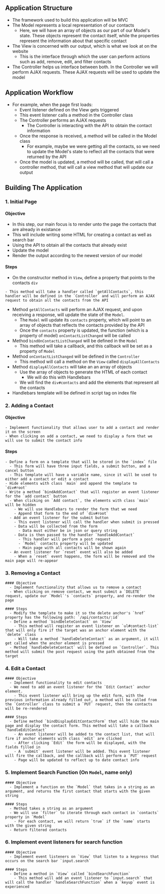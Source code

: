 ## Application Structure
  - The framework used to build this application will be MVC
  - The Model represents a local representation of our contacts
    - Here, we will have an array of objects as our part of our Model's state. These objects represent the contact itself, while the properties represent the information about that specific contact
  - The View is concerned with our output, which is what we look at on the website
    - This is the interface through which the user can perform actions such as add, remove, edit, and filter contacts
  - The Controller helps us interface between both. In the Controller we will perform AJAX requests. These AJAX requests will be used to update the model

## Application Workflow
  - For example, when the page first loads:
    - Event listener defined on the View gets triggered
    - This event listener calls a method in the Controller class
    - The Controller performs an AJAX requests 
      - The Controller is interacting with the API to obtain the contact information
    - Once the response is received, a method will be called in the Model class
      - For example, maybe we were getting all the contacts, so we need to update the Model's state to reflect all the contacts that were returned by the API
    - Once the model is updated, a method will be called, that will call a controller method, that will call a view method that will update our output

## Building The Application
  ### 1. Initial Page

  #### Objective
  - In this step, our main focus is to render unto the page the contacts that are already in existance
  - This will include writing some HTML for creating a contact as well as search bar
  - Using the API to obtain all the contacts that already exist
  - Update the model
  - Render the output according to the newest version of our model

  #### Steps
  - On the constructor method in `View`, define a property that points to the contacts `div`
  <!-- - Define a method on `View` called `bindInitialPageLoad`
    - This method will add an event listener that will get called when the DOM is constructed -->
    - This method will take a handler called `getAllContacts`, this handler will be defined in the `Controller` and will perform an AJAX request to obtain all the contacts from the API
  - Method `getAllContacts` will perform an AJAX request, and upon receiving a response, will update the state of the `Model`.
    - The `Model` will update its `contacts` property, which will point to an array of objects that reflects the contacts provided by the API
    - Once the `contacts` property is updated, the function (which is a property of model) `onContactListChanged` will be called
  - Method `bindOnContactListChanged` will be defined in the `Model`
    - This method will take a callback, and this callback will be set as a property of `Model`
  - Method `onContactListChanged` will be defined in the `Controller`
    - This method will call a method on the `View` called `displayAllContacts`
  - Method `displayAllContacts` will take an an array of objects
    - Use the array of objects to generate the HTML of each contact
      - We will do this with Handlebars
    - We will find the `div#contacts` and add the elements that represent all the contacts
  - Handlebars template will be defined in script tag on index file

  ### 2. Adding a Contact

  #### Objective
    - Implement functionality that allows user to add a contact and render it on the screen
    - When clicking on add a contact, we need to display a form that we will use to submit the contact info

  #### Steps
    - Define a form on a template that will be stored in the `index` file
      - This form will have three input fields, a submit button, and a cancel button 
      - This template will have a variable name, since it will be used to either add a contact or edit a contact
    - Hide elements with class `main` and append the template to `div#root`
    - Write a method `bindAddContact` that will register an event listener for the `add contact` button
      - When clicking on `Add contact`, the elements with class `main` will be hidden
        - We will use Handlebars to render the form that we need
        - Append that form to the end of `div#root`
      - Add an event listener for the submit button
        - This event listener will call the handler when submit is pressed
        - Data will be collected from the form
          - Data must either be in json or query string
        - Data is then passed to the handler `handleAddContact`
          - This handler will perform a post request
          - `Model` contacts property will be updated
          - Main page with all contacts will be shown again
      - An event listener for `reset` event will also be added
        - When a `reset` event happens, the form will be removed and the main page will re-appear
    
  ### 3. Removing a Contact
    #### Objective
      - Implement functionality that allows us to remove a contact
      - When clicking on remove contact, we must submit a `DELETE` request, update our `Model`'s `contacts` property, and re-render the page

    #### Steps
      - Modify the template to make it so the delete anchor's `href` property has the following path: `/api/contacts/:id`
      - Define a method `bindDeleteContact` on `View`
        - This method will register an event listener on `ul#contact-list` that will only fire if the target was an anchor element with the `delete` class
        - Will take a method `handleDeleteContact` as an argument, it will get called when the anchor element is pressed
      - Method `handleDeleteContact` will be defined on `Controller`. This method will submit the post request using the path obtained from the target

  ### 4. Edit a Contact
    #### Objective
      - Implement functionality to edit contacts
      - We need to add an event listener for the `Edit Contact` anchor element. 
        - This event listener will bring up the edit form, with the previous information already filled out, a method will be called from the `Controller` class to submit a `PUT` request, then the contacts will be re-rendered

    #### Steps
      - Define method `bindDisplayEditContactForm` that will hide the main page and display the contact form. This method will take a callback `handleEditContact`
        - An event listener will be added to the contact list, that will fire if anchor elements with class `edit` are clicked
        - After clicking `Edit` the form will be displayed, with the fields filled in
        - A `submit` event listener will be added. This event listener will fire the callback, and the callback will perform a `PUT` request
        - Page will be updated to reflect up to date contact info

  ### 5. Implement Search Function (On `Model`, name only)
    #### Objective
      - Implement a function on the `Model` that takes in a string as an argument, and returns the first contact that starts with the given string

    #### Steps
      - Method takes a string as an argument
      - We will use `filter` to iterate through each contact in `contacts` property in `Model`
        - For each contact, we will return `true` if the `name` starts with the given string
      - Return filtered contacts

  ### 6. Implement event listeners for search function
    #### Objective
      - Implement event listeners on `View` that listen to a keypress that occurs on the search bar `input.search`
    
    #### Steps
      - Define a method in `View` called `bindSearchFunction`
        - This method will add an event listener to `input.search` that will call the handler `handleSearchFunction` when a `keyup` event is experienced